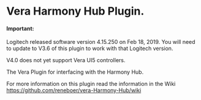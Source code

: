 # Vera Harmony Hub Plugin.

#### Important: 
Logitech released software version 4.15.250 on Feb 18, 2019. You will need to update to V3.6 of this plugin to work with that Logitech version.

V4.0 does not yet support Vera UI5 controllers.

The Vera Plugin for interfacing with the Harmony Hub.

For more information on this plugin read the information in the Wiki https://github.com/reneboer/vera-Harmony-Hub/wiki

